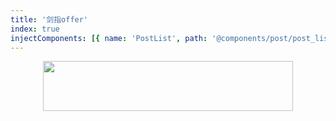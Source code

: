 ```yaml
---
title: '剑指offer'
index: true
injectComponents: [{ name: 'PostList', path: '@components/post/post_list.vue' }]
---
```


<div class="no-select"  style="display: flex;justify-content:center;align-items:center;height: 80px;margin-bottom: 20px">
  <img src='https://upload.wikimedia.org/wikipedia/commons/0/0a/LeetCode_Logo_black_with_text.svg' width='400' height="80" />
</div>

<SiteBack/>

<PostList wrap='sword_to_offer'/>
